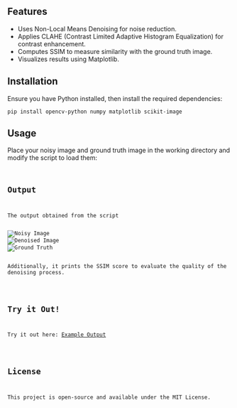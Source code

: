 <h2>Features</h2>
<ul>
    <li>Uses Non-Local Means Denoising for noise reduction.</li>
    <li>Applies CLAHE (Contrast Limited Adaptive Histogram Equalization) for contrast enhancement.</li>
    <li>Computes SSIM to measure similarity with the ground truth image.</li>
    <li>Visualizes results using Matplotlib.</li>
</ul>

<h2>Installation</h2>
<p>Ensure you have Python installed, then install the required dependencies:</p>
<pre><code>pip install opencv-python numpy matplotlib scikit-image</code></pre>

<h2>Usage</h2>
<p>Place your noisy image and ground truth image in the working directory and modify the script to load them:</p>
<pre><code>
<h2>Output</h2>
<p>The output obtained from the script</p>
<img src="img/noisy_image.jpg" alt="Noisy Image">
<img src="img/denoised_image.jpg" alt="Denoised Image">
<img src="img/ground_truth.jpg" alt="Ground Truth">

<p>Additionally, it prints the SSIM score to evaluate the quality of the denoising process.</p>

<h2>Try it Out!</h2>
<p>Try it out here: <a href="https://shivanshsingh.pythonanywhere.com/">Example Output</a></p>

<h2>License</h2>
<p>This project is open-source and available under the MIT License.</p>

